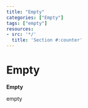 ```yaml
---
title: "Empty"
categories: ["Empty"]
tags: ["empty"]
resources:
- src: '*/'
  title: 'Section #:counter'
---
```


# Empty

**Empty**

empty